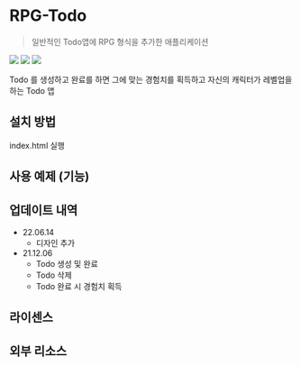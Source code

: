 # RPG-Todo
> 일반적인 Todo앱에 RPG 형식을 추가한 애플리케이션

<img src="https://img.shields.io/badge/HTML5-E34F26?style=flat-square&logo=HTML5&logoColor=white"/></a>
<img src="https://img.shields.io/badge/CSS3-1572B6?style=flat-square&logo=CSS3&logoColor=white"/></a>
<img src="https://img.shields.io/badge/Javascript-F7DF1E?style=flat&logo=Javascript&logoColor=white"/></a>

Todo 를 생성하고 완료를 하면 그에 맞는 경험치를 획득하고 자신의 캐릭터가 레벨업을 하는 Todo 앱

## 설치 방법
index.html 실행

## 사용 예제 (기능)

## 업데이트 내역
- 22.06.14
  - 디자인 추가
- 21.12.06
  - Todo 생성 및 완료
  - Todo 삭제
  - Todo 완료 시 경험치 획득

## 라이센스

## 외부 리소스
